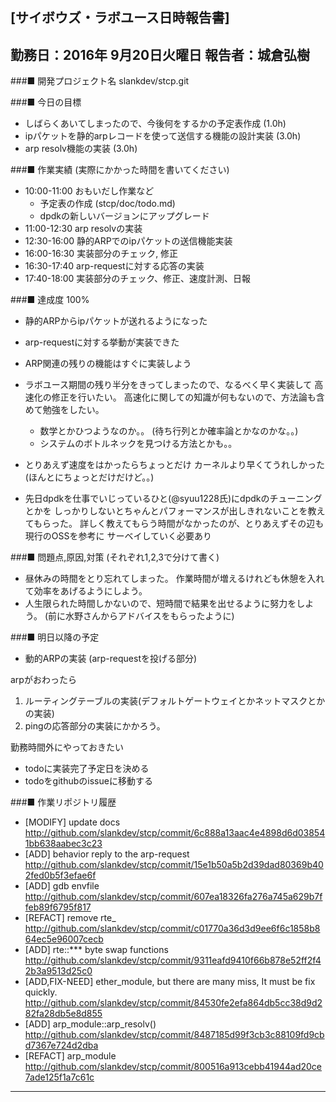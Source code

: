 

[サイボウズ・ラボユース日時報告書]
---------------------------------------------------------------------------
勤務日：2016年 9月20日火曜日
報告者：城倉弘樹
---------------------------------------------------------------------------
###■ 開発プロジェクト名
 slankdev/stcp.git


###■ 今日の目標
 - しばらくあいてしまったので、今後何をするかの予定表作成 (1.0h)
 - ipパケットを静的arpレコードを使って送信する機能の設計実装 (3.0h)
 - arp resolv機能の実装 (3.0h)

###■ 作業実績 (実際にかかった時間を書いてください)
 - 10:00-11:00 おもいだし作業など
     - 予定表の作成 (stcp/doc/todo.md)
	 - dpdkの新しいバージョンにアップグレード
 - 11:00-12:30 arp resolvの実装
 - 12:30-16:00 静的ARPでのipパケットの送信機能実装
 - 16:00-16:30 実装部分のチェック, 修正
 - 16:30-17:40 arp-requestに対する応答の実装
 - 17:40-18:00 実装部分のチェック、修正、速度計測、日報



###■ 達成度
100% 

 - 静的ARPからipパケットが送れるようになった
 - arp-requestに対する挙動が実装できた
 - ARP関連の残りの機能はすぐに実装しよう
 - ラボユース期間の残り半分をきってしまったので、なるべく早く実装して
   高速化の修正を行いたい。
   高速化に関しての知識が何もないので、方法論も含めて勉強をしたい。
    - 数学とかひつようなのか。。 (待ち行列とか確率論とかなのかな。。)
	- システムのボトルネックを見つける方法とかも。。
 - とりあえず速度をはかったらちょっとだけ
   カーネルより早くてうれしかった(ほんとにちょっとだけだけど。。)

 - 先日dpdkを仕事でいじっているひと(@syuu1228氏)にdpdkのチューニングとかを
   しっかりしないとちゃんとパフォーマンスが出しきれないことを教えてもらった。
   詳しく教えてもらう時間がなかったのが、とりあえずその辺も現行のOSSを参考に
   サーベイしていく必要あり


###■ 問題点,原因,対策 (それぞれ1,2,3で分けて書く)

 - 昼休みの時間をとり忘れてしまった。
   作業時間が増えるけれども休憩を入れて効率をあげるようにしよう。
 - 人生限られた時間しかないので、短時間で結果を出せるように努力をしよう。
   (前に水野さんからアドバイスをもらったように)


###■ 明日以降の予定
 - 動的ARPの実装 (arp-requestを投げる部分)

arpがおわったら
 1. ルーティングテーブルの実装(デフォルトゲートウェイとかネットマスクとかの実装)
 2. pingの応答部分の実装にかかろう。

勤務時間外にやっておきたい　
 - todoに実装完了予定日を決める
 - todoをgithubのissueに移動する


###■ 作業リポジトリ履歴


 - [MODIFY] update docs
   http://github.com/slankdev/stcp/commit/6c888a13aac4e4898d6d038541bb638aabec3c23
 - [ADD] behavior reply to the arp-request
   http://github.com/slankdev/stcp/commit/15e1b50a5b2d39dad80369b402fed0b5f3efae6f
 - [ADD] gdb envfile
   http://github.com/slankdev/stcp/commit/607ea18326fa276a745a629b7ffeb89f6795f817
 - [REFACT] remove rte\_
   http://github.com/slankdev/stcp/commit/c01770a36d3d9ee6f6c1858b864ec5e96007cecb
 - [ADD] rte::\*** byte swap functions
   http://github.com/slankdev/stcp/commit/9311eafd9410f66b878e52ff2f42b3a9513d25c0
 - [ADD,FIX-NEED] ether\_module, but there are many miss, It must be fix quickly.
   http://github.com/slankdev/stcp/commit/84530fe2efa864db5cc38d9d282fa28db5e8d855
 - [ADD] arp\_module::arp\_resolv()
   http://github.com/slankdev/stcp/commit/8487185d99f3cb3c88109fd9cbd7367e724d2dba
 - [REFACT] arp\_module
   http://github.com/slankdev/stcp/commit/800516a913cebb41944ad20ce7ade125f1a7c61c





---------------------------------------------------------------------------
